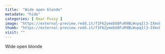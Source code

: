 ```yaml
---
title:  "Wide open blonde"
metadate: "hide"
categories: [ Rear Pussy ]
image: "https://external-preview.redd.it/f1F6ZymebU8FuR9BLWvpq1l3-IXmvkQBWOH4wV7f9GI.jpg?auto=webp&s=a2b41832d547183597e7fef77c8952ccd5a9ef14"
thumb: "https://external-preview.redd.it/f1F6ZymebU8FuR9BLWvpq1l3-IXmvkQBWOH4wV7f9GI.jpg?width=960&crop=smart&auto=webp&s=ded35d40a712b8d7e5a3681c50a39150404a1581"
visit: ""
---
```

Wide open blonde
